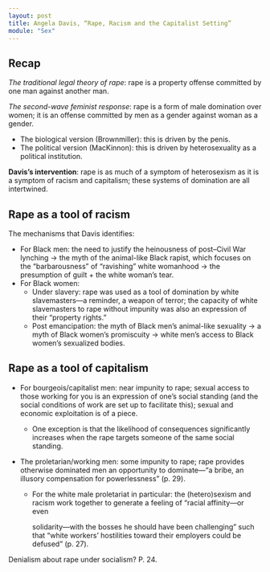 ```yaml
---
layout: post
title: Angela Davis, “Rape, Racism and the Capitalist Setting”
module: "Sex"
---
```


## Recap

*The traditional legal theory of rape*: rape is a property offense committed by one man against another man.

*The second-wave feminist response*: rape is a form of male domination over women; it is an offense committed by men as a gender against woman as a gender.

- The biological version (Brownmiller): this is driven by the penis.
- The political version (MacKinnon): this is driven by heterosexuality as a political institution.

**Davis’s intervention**: rape is as much of a symptom of heterosexism as it is a symptom of racism and capitalism; these systems of domination are all intertwined.

## Rape as a tool of racism

The mechanisms that Davis identifies:

- For Black men: the need to justify the heinousness of post–Civil War lynching -> the myth of the animal-like Black rapist, which focuses on the “barbarousness” of “ravishing” white womanhood -> the presumption of guilt + the white woman’s tear.
- For Black women:
  - Under slavery: rape was used as a tool of domination by white slavemasters—a reminder, a weapon of terror; the capacity of white slavemasters to rape without impunity was also an expression of their “property rights.”
  - Post emancipation: the myth of Black men’s animal-like sexuality -> a myth of Black women’s promiscuity -> white men’s access to Black women’s sexualized bodies.

## Rape as a tool of capitalism

- For bourgeois/capitalist men: near impunity to rape; sexual access to those working for you is an expression of one’s social standing (and the social conditions of work are set up to facilitate this); sexual and economic exploitation is of a piece.

  - One exception is that the likelihood of consequences significantly increases when the rape targets someone of the same social standing.

- The proletarian/working men: some impunity to rape; rape provides otherwise dominated men an opportunity to dominate—“a bribe, an illusory compensation for powerlessness” (p. 29).

  - For the white male proletariat in particular: the (hetero)sexism and racism work together to generate a feeling of “racial affinity—or even

    solidarity—with the bosses he should have been challenging” such that “white workers’ hostilities toward their employers could be defused” (p. 27).

Denialism about rape under socialism? P. 24.